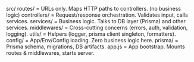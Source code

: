 src/
  routes/        = URLs only. Maps HTTP paths to controllers. (no business logic)
  controllers/   = Request/response orchestration. Validates input, calls services.
  services/      = Business logic. Talks to DB layer (Prisma) and other services.
  middlewares/   = Cross-cutting concerns (errors, auth, validation, logging).
  utils/         = Helpers (logger, prisma client singleton, formatters).
  config/        = App/Env/Config loading. Zero business logic here.
prisma/          = Prisma schema, migrations, DB artifacts.
app.js           = App bootstrap. Mounts routes & middlewares, starts server.
